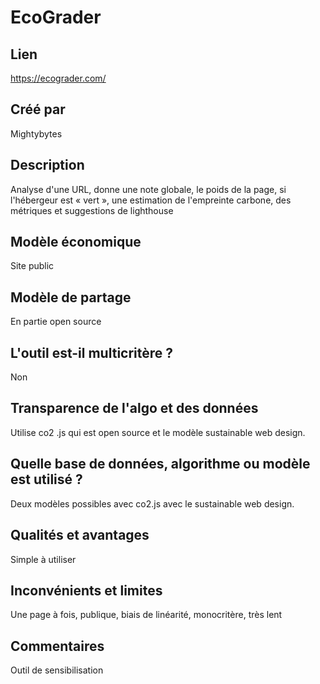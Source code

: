 # EcoGrader

## Lien

https://ecograder.com/

## Créé par

Mightybytes

## Description

Analyse d'une URL, donne une note globale, le poids de la page, si l'hébergeur est « vert », une estimation de l'empreinte carbone, 
des métriques et suggestions de lighthouse

## Modèle économique

Site public

## Modèle de partage

En partie open source

## L'outil est-il multicritère ?

Non

## Transparence de l'algo et des données

Utilise co2 .js qui est open source et le modèle sustainable web design.

## Quelle base de données, algorithme ou modèle est utilisé ?

Deux modèles possibles avec co2.js avec le sustainable web design.

## Qualités et avantages

Simple à utiliser 

## Inconvénients et limites

Une page à fois, publique, biais de linéarité, monocritère, très lent

## Commentaires

Outil de sensibilisation 

